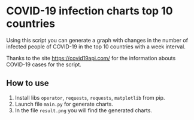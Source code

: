 # COVID-19 infection charts top 10 countries

Using this script you can generate a graph with changes in the number of infected people of COVID-19 in the top 10 countries with a week interval.

Thanks to the site https://covid19api.com/ for the information abouts COVID-19 cases for the script.

## How to use
1. Install libs `operator`, `requests`, `requests`, `matplotlib` from pip.
2. Launch file `main.py` for generate charts.
3. In the file `result.png` you will find the generated charts.
